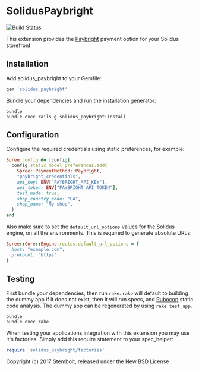 # SolidusPaybright

[![Build Status](https://travis-ci.org/StemboltHQ/solidus_paybright.svg?branch=master)](https://travis-ci.org/StemboltHQ/solidus_paybright)

This extension provides the [Paybright](https://paybright.com/) payment option
for your Solidus storefront

## Installation

Add solidus_paybright to your Gemfile:

```ruby
gem 'solidus_paybright'
```

Bundle your dependencies and run the installation generator:

```shell
bundle
bundle exec rails g solidus_paybright:install
```

## Configuration

Configure the required credentials using static preferences, for example:

```ruby
Spree.config do |config|
  config.static_model_preferences.add(
    Spree::PaymentMethod::Paybright,
    "paybright_credentials",
    api_key: ENV["PAYBRIGHT_API_KEY"],
    api_token: ENV["PAYBRIGHT_API_TOKEN"],
    test_mode: true,
    shop_country_code: "CA",
    shop_name: "My shop",
  )
end
```

Also make sure to set the `default_url_options` values for the Solidus engine,
on all the environments. This is required to generate absolute URLs:

```ruby
Spree::Core::Engine.routes.default_url_options = {
  host: "example.com",
  protocol: "https"
}
```

## Testing

First bundle your dependencies, then run `rake`. `rake` will default to building the dummy app if it does not exist, then it will run specs, and [Rubocop](https://github.com/bbatsov/rubocop) static code analysis. The dummy app can be regenerated by using `rake test_app`.

```shell
bundle
bundle exec rake
```

When testing your applications integration with this extension you may use it's factories.
Simply add this require statement to your spec_helper:

```ruby
require 'solidus_paybright/factories'
```

Copyright (c) 2017 Stembolt, released under the New BSD License
